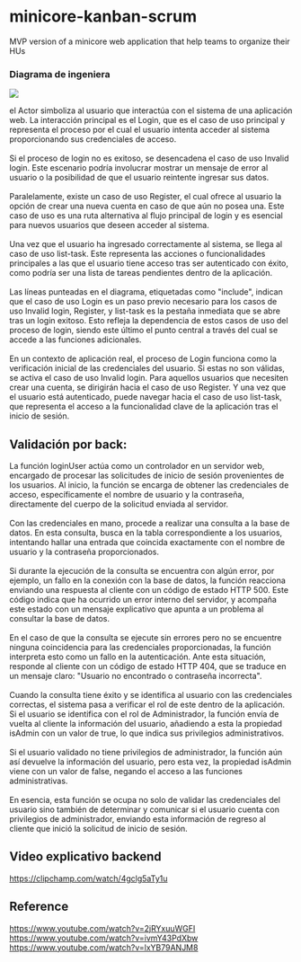 # minicore-kanban-scrum

MVP version of a minicore web application that help teams to organize their HUs

### Diagrama de ingeniera

<img src="/minicore-kanban-scrum/frontend/images/Diagrama.drawio.png"/>

el Actor simboliza al usuario que interactúa con el sistema de una aplicación web. La interacción principal es el Login, que es el caso de uso principal y representa el proceso por el cual el usuario intenta acceder al sistema proporcionando sus credenciales de acceso.
<br/><br/>
Si el proceso de login no es exitoso, se desencadena el caso de uso Invalid login. Este escenario podría involucrar mostrar un mensaje de error al usuario o la posibilidad de que el usuario reintente ingresar sus datos.
<br/><br/>
Paralelamente, existe un caso de uso Register, el cual ofrece al usuario la opción de crear una nueva cuenta en caso de que aún no posea una. Este caso de uso es una ruta alternativa al flujo principal de login y es esencial para nuevos usuarios que deseen acceder al sistema.
<br/><br/>
Una vez que el usuario ha ingresado correctamente al sistema, se llega al caso de uso list-task. Este representa las acciones o funcionalidades principales a las que el usuario tiene acceso tras ser autenticado con éxito, como podría ser una lista de tareas pendientes dentro de la aplicación.
<br/><br/>
Las líneas punteadas en el diagrama, etiquetadas como "include", indican que el caso de uso Login es un paso previo necesario para los casos de uso Invalid login, Register, y list-task es la pestaña inmediata que se abre tras un login exitoso. Esto refleja la dependencia de estos casos de uso del proceso de login, siendo este último el punto central a través del cual se accede a las funciones adicionales.
<br/><br/>
En un contexto de aplicación real, el proceso de Login funciona como la verificación inicial de las credenciales del usuario. Si estas no son válidas, se activa el caso de uso Invalid login. Para aquellos usuarios que necesiten crear una cuenta, se dirigirán hacia el caso de uso Register. Y una vez que el usuario está autenticado, puede navegar hacia el caso de uso list-task, que representa el acceso a la funcionalidad clave de la aplicación tras el inicio de sesión.

## Validación por back:

La función loginUser actúa como un controlador en un servidor web, encargado de procesar las solicitudes de inicio de sesión provenientes de los usuarios. Al inicio, la función se encarga de obtener las credenciales de acceso, específicamente el nombre de usuario y la contraseña, directamente del cuerpo de la solicitud enviada al servidor.
<br/><br/>
Con las credenciales en mano, procede a realizar una consulta a la base de datos. En esta consulta, busca en la tabla correspondiente a los usuarios, intentando hallar una entrada que coincida exactamente con el nombre de usuario y la contraseña proporcionados.
<br/><br/>
Si durante la ejecución de la consulta se encuentra con algún error, por ejemplo, un fallo en la conexión con la base de datos, la función reacciona enviando una respuesta al cliente con un código de estado HTTP 500. Este código indica que ha ocurrido un error interno del servidor, y acompaña este estado con un mensaje explicativo que apunta a un problema al consultar la base de datos.
<br/><br/>
En el caso de que la consulta se ejecute sin errores pero no se encuentre ninguna coincidencia para las credenciales proporcionadas, la función interpreta esto como un fallo en la autenticación. Ante esta situación, responde al cliente con un código de estado HTTP 404, que se traduce en un mensaje claro: "Usuario no encontrado o contraseña incorrecta".
<br/><br/>
Cuando la consulta tiene éxito y se identifica al usuario con las credenciales correctas, el sistema pasa a verificar el rol de este dentro de la aplicación. Si el usuario se identifica con el rol de Administrador, la función envía de vuelta al cliente la información del usuario, añadiendo a esta la propiedad isAdmin con un valor de true, lo que indica sus privilegios administrativos.
<br/><br/>
Si el usuario validado no tiene privilegios de administrador, la función aún así devuelve la información del usuario, pero esta vez, la propiedad isAdmin viene con un valor de false, negando el acceso a las funciones administrativas.
<br/><br/>
En esencia, esta función se ocupa no solo de validar las credenciales del usuario sino también de determinar y comunicar si el usuario cuenta con privilegios de administrador, enviando esta información de regreso al cliente que inició la solicitud de inicio de sesión.

## Video explicativo backend

https://clipchamp.com/watch/4gclg5aTy1u

## Reference

https://www.youtube.com/watch?v=2jRYxuuWGFI
https://www.youtube.com/watch?v=ivmY43PdXbw
https://www.youtube.com/watch?v=lxYB79ANJM8